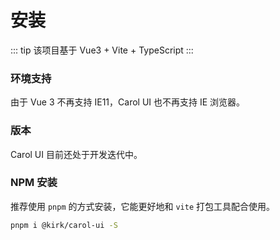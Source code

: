 # 安装

::: tip
该项目基于 Vue3 + Vite + TypeScript
:::

### 环境支持

由于 Vue 3 不再支持 IE11，Carol UI 也不再支持 IE 浏览器。

### 版本

Carol UI 目前还处于开发迭代中。

### NPM 安装

推荐使用 `pnpm` 的方式安装，它能更好地和 `vite` 打包工具配合使用。

```bash
pnpm i @kirk/carol-ui -S
```
